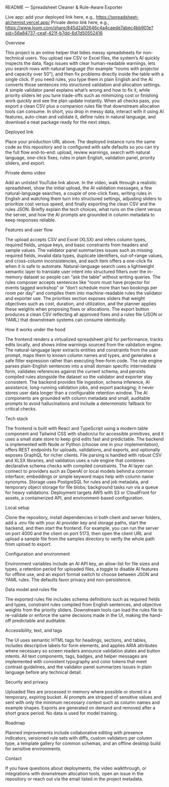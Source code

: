 README — Spreadsheet Cleaner & Rule-Aware Exporter

Live app: add your deployed link here, e.g., https://spreadsheet-alchemist.vercel.app/
Private demo link here, e.g., https://www.loom.com/share/845d2a92646c4a4caede7abec4bb901e?sid=56a84737-ceaf-421f-b7dd-6d7d50552416

Overview

This project is an online helper that tidies messy spreadsheets for non-technical users. You upload raw CSV or Excel files, the system’s AI quickly inspects the data, flags issues with clear human-readable warnings, lets you search rows with natural language (for example “rooms with projector and capacity over 50”), and then fix problems directly inside the table with a single click. If you need rules, you type them in plain English and the AI converts those sentences into structured validation and allocation settings. A simple validator panel explains what’s wrong and how to fix it, while priority sliders let you tune trade-offs such as minimizing cost or finishing work quickly and see the plan update instantly. When all checks pass, you export a clean CSV plus a companion rules file that downstream allocation tools can consume. In short, you drop in messy data, interact with it using AI features, auto-clean and validate it, define rules in natural language, and download a neat package ready for the next steps.

Deployed link

Place your production URL above. The deployed instance runs the same code as this repository and is configured with safe defaults so you can try the full flow end-to-end: upload, review warnings, search with natural language, one-click fixes, rules in plain English, validation panel, priority sliders, and export.

Private demo video

Add an unlisted YouTube link above. In the video, walk through a realistic spreadsheet, show the initial upload, the AI validation messages, a few natural-language searches, a couple of one-click fixes, writing rules in English and watching them turn into structured settings, adjusting sliders to prioritize cost versus speed, and finally exporting the clean CSV and the rules JSON. Briefly explain the tech choices, what runs on the client versus the server, and how the AI prompts are grounded in column metadata to keep responses reliable.

Features and user flow

The upload accepts CSV and Excel (XLSX) and infers column types, required fields, unique keys, and basic constraints from headers and sample values. The validator panel summarizes issues such as missing required fields, invalid data types, duplicate identifiers, out-of-range values, and cross-column inconsistencies, and each item offers a one-click fix when it is safe to automate. Natural-language search uses a lightweight semantic layer to translate user intent into structured filters over the in-memory dataset so people can “ask the table” without writing queries. The rules composer accepts sentences like “room must have projector for events tagged workshop” or “don’t schedule more than two bookings per room per day” and compiles them into machine-readable rules the validator and exporter use. The priorities section exposes sliders that weight objectives such as cost, duration, and utilization, and the planner applies these weights when proposing fixes or allocations. The export button produces a clean CSV reflecting all approved fixes and a rules file (JSON or YAML) that downstream systems can consume identically.

How it works under the hood

The frontend renders a virtualized spreadsheet grid for performance, tracks edits locally, and shows inline warnings sourced from the validation engine. The natural-language layer extracts entities and constraints from the user prompt, maps them to known column names and types, and generates a safe filter expression rather than executing free-form code. The rule engine parses plain-English sentences into a small domain specific intermediate form, validates references against the current schema, and persists compiled rules alongside the dataset so the validator and exporter stay consistent. The backend provides file ingestion, schema inference, AI assistance, long-running validation jobs, and export packaging; it never stores user data longer than a configurable retention window. The AI components are grounded with column metadata and small, auditable prompts to avoid hallucinations and include a deterministic fallback for critical checks.

Tech stack

The frontend is built with React and TypeScript using a modern table component and Tailwind CSS with shadcn/ui for accessible primitives, and it uses a small state store to keep grid edits fast and predictable. The backend is implemented with Node or Python (choose one in your implementation), offers REST endpoints for uploads, validations, and exports, and optionally exposes GraphQL for richer clients. File parsing is handled with robust CSV and XLSX libraries, and validation uses a rule engine that combines declarative schema checks with compiled constraints. The AI layer can connect to providers such as OpenAI or local models behind a common interface; embeddings or simple keyword maps help with column name synonyms. Storage uses PostgreSQL for rules and job metadata, and temporary object storage for file blobs; background tasks run via a queue for heavy validations. Deployment targets AWS with S3 or CloudFront for assets, a containerized API, and environment-based configuration.

Local setup

Clone the repository, install dependencies in both client and server folders, add a .env file with your AI provider key and storage paths, start the backend, and then start the frontend. For example, you can run the server on port 4000 and the client on port 5173, then open the client URL and upload a sample file from the samples directory to verify the whole path from upload to export.

Configuration and environment

Environment variables include an AI API key, an allow-list for file sizes and types, a retention period for uploaded files, a toggle to disable AI features for offline use, and an export format switch to choose between JSON and YAML rules. The defaults favor privacy and non-persistence.

Data model and rules file

The exported rules file includes schema definitions such as required fields and types, constraint rules compiled from English sentences, and objective weights from the priority sliders. Downstream tools can load the rules file to re-validate or enforce the same decisions made in the UI, making the hand-off predictable and auditable.

Accessibility, text, and tags

The UI uses semantic HTML tags for headings, sections, and tables, includes descriptive labels for form elements, and applies ARIA attributes where necessary so screen readers announce validation states and button intents. All text components, tags, badges, and helper messages are implemented with consistent typography and color tokens that meet contrast guidelines, and the validator panel summarizes issues in plain language before any technical detail.

Security and privacy

Uploaded files are processed in memory where possible or stored in a temporary, expiring bucket. AI prompts are stripped of sensitive values and sent with only the minimum necessary context such as column names and example shapes. Exports are generated on demand and removed after a short grace period. No data is used for model training.

Roadmap

Planned improvements include collaborative editing with presence indicators, versioned rule sets with diffs, custom validators per column type, a template gallery for common schemas, and an offline desktop build for sensitive environments.

Contact

If you have questions about deployments, the video walkthrough, or integrations with downstream allocation tools, open an issue in the repository or reach out via the email listed in the project metadata.